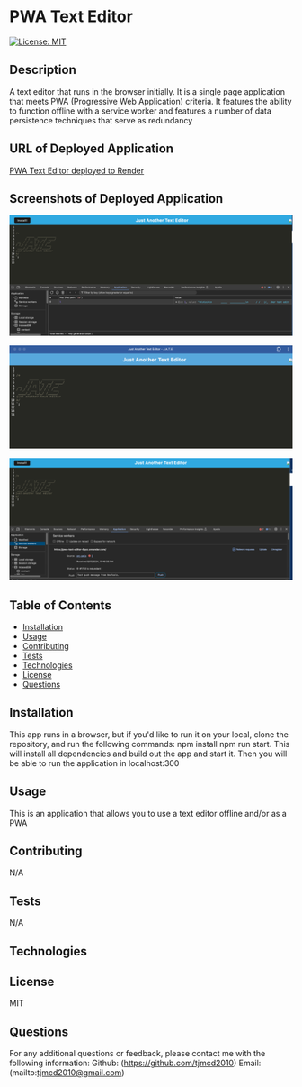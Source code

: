 
  # PWA Text Editor

  [![License: MIT](https://img.shields.io/badge/License-MIT-yellow.svg)](https://opensource.org/licenses/MIT)

  ## Description
  A text editor that runs in the browser initially. It is a single page application that meets PWA (Progressive Web Application) criteria. It features the ability to function offline with a service worker and features a number of data persistence techniques that serve as redundancy

  ## URL of Deployed Application

[PWA Text Editor deployed to Render](https://pwa-text-editor-6qxz.onrender.com)

  ## Screenshots of Deployed Application

  ![Full app with indexedDB](./client/src/images/indexedDB.png)

  ![Screenshot of app as PWA](./client/src/images/pwa.png)

  ![Full Application with screen workers](./client/src/images/service-workers.png)

  ## Table of Contents
  - [Installation](#installation)
  - [Usage](#usage)
  - [Contributing](#contributing)
  - [Tests](#tests)
  - [Technologies](#technologies)
  - [License](#license)
  - [Questions](#questions)

  ## Installation
  This app runs in a browser, but if you'd like to run it on your local, clone the repository, and run the following commands: npm install  npm run start. This will install all dependencies and build out the app and start it. Then you will be able to run the application in localhost:300

  ## Usage
  This is an application that allows you to use a text editor offline and/or as a PWA

  ## Contributing
  N/A

  ## Tests
  N/A

  ## Technologies
  

   ## License
  MIT

  ## Questions

  For any additional questions or feedback, please contact me with the following information:
  Github: (https://github.com/tjmcd2010)
  Email: (mailto:tjmcd2010@gmail.com)  

